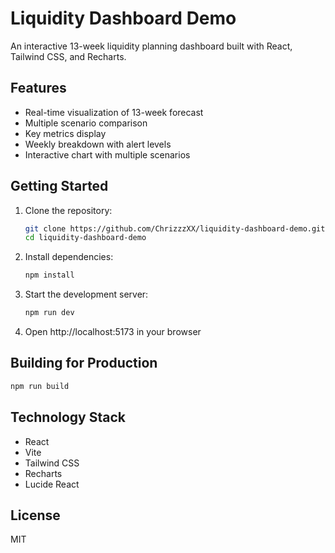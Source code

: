 # Liquidity Dashboard Demo

An interactive 13-week liquidity planning dashboard built with React, Tailwind CSS, and Recharts.

## Features

- Real-time visualization of 13-week forecast
- Multiple scenario comparison
- Key metrics display
- Weekly breakdown with alert levels
- Interactive chart with multiple scenarios

## Getting Started

1. Clone the repository:
   ```bash
   git clone https://github.com/ChrizzzXX/liquidity-dashboard-demo.git
   cd liquidity-dashboard-demo
   ```

2. Install dependencies:
   ```bash
   npm install
   ```

3. Start the development server:
   ```bash
   npm run dev
   ```

4. Open http://localhost:5173 in your browser

## Building for Production

```bash
npm run build
```

## Technology Stack

- React
- Vite
- Tailwind CSS
- Recharts
- Lucide React

## License

MIT
